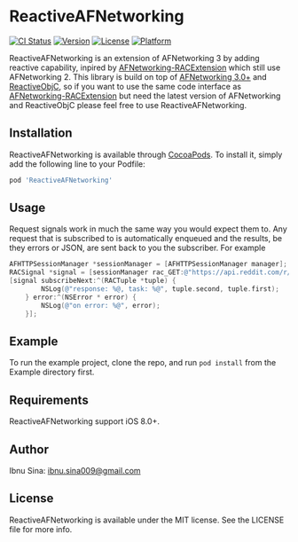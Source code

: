 # ReactiveAFNetworking

[![CI Status](https://img.shields.io/travis/ibnu.sina009@gmail.com/ReactiveAFNetworking.svg?style=flat)](https://travis-ci.org/ibnu.sina009@gmail.com/ReactiveAFNetworking)
[![Version](https://img.shields.io/cocoapods/v/ReactiveAFNetworking.svg?style=flat)](https://cocoapods.org/pods/ReactiveAFNetworking)
[![License](https://img.shields.io/cocoapods/l/ReactiveAFNetworking.svg?style=flat)](https://cocoapods.org/pods/ReactiveAFNetworking)
[![Platform](https://img.shields.io/cocoapods/p/ReactiveAFNetworking.svg?style=flat)](https://cocoapods.org/pods/ReactiveAFNetworking)

ReactiveAFNetworking is an extension of AFNetworking 3 by adding reactive capability, inpired by 
[AFNetworking-RACExtension](https://github.com/codafi/AFNetworking-RACExtensions) which still use AFNetworking 2. 
This library is build on top of 
[AFNetworking 3.0+](https://github.com/AFNetworking/AFNetworking) and
[ReactiveObjC](https://github.com/ReactiveCocoa/ReactiveObjC), 
so if you want to use the same code interface as 
[AFNetworking-RACExtension](https://github.com/codafi/AFNetworking-RACExtensions)
but need the latest version of AFNetworking and ReactiveObjC please feel free to use ReactiveAFNetworking.

## Installation

ReactiveAFNetworking is available through [CocoaPods](https://cocoapods.org). To install
it, simply add the following line to your Podfile:

```ruby
pod 'ReactiveAFNetworking'
```

## Usage

Request signals work in much the same way you would expect them to. Any request that is subscribed to is automatically enqueued and the results, be they errors or JSON, are sent back to you the subscriber. For example

```Objective-C
AFHTTPSessionManager *sessionManager = [AFHTTPSessionManager manager];
RACSignal *signal = [sessionManager rac_GET:@"https://api.reddit.com/r/cat/hot" parameters:nil];
[signal subscribeNext:^(RACTuple *tuple) {
        NSLog(@"response: %@, task: %@", tuple.second, tuple.first);
    } error:^(NSError * error) {
        NSLog(@"on error: %@", error);
    }];
```

## Example

To run the example project, clone the repo, and run `pod install` from the Example directory first.

## Requirements

ReactiveAFNetworking support iOS 8.0+.

## Author

Ibnu Sina: ibnu.sina009@gmail.com

## License

ReactiveAFNetworking is available under the MIT license. See the LICENSE file for more info.
